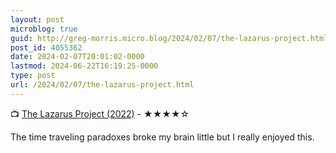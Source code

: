 ```yaml
---
layout: post
microblog: true
guid: http://greg-morris.micro.blog/2024/02/07/the-lazarus-project.html
post_id: 4055362
date: 2024-02-07T20:01:02-0000
lastmod: 2024-06-22T16:19:25-0000
type: post
url: /2024/02/07/the-lazarus-project.html
---
```

📺 [The Lazarus Project (2022)](https://www.themoviedb.org/tv/194567) - ★★★★☆

The time traveling paradoxes broke my brain little but I really enjoyed this. 
